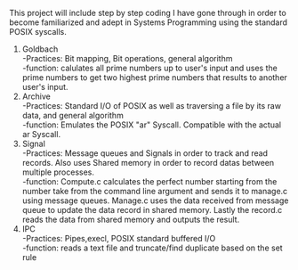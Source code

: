 This project will include step by step coding I have gone through in order to become familiarized and adept in Systems Programming using the standard POSIX syscalls.          

1. Goldbach  
-Practices: Bit mapping, Bit operations, general algorithm  
-function: calulates all prime numbers up to user's input and uses the prime numbers to get two highest prime numbers that results to another user's input.    
2. Archive  
-Practices: Standard I/O of POSIX as well as traversing a file by its raw data, and general algorithm  
-function: Emulates the POSIX "ar" Syscall. Compatible with the actual ar Syscall.    
3. Signal  
-Practices: Message queues and Signals in order to track and read records.  Also uses Shared memory in order to record datas between multiple processes.  
-function: Compute.c calculates the perfect number starting from the number take from the command line argument  and sends it to manage.c using message queues. Manage.c uses the data received from message queue to update the data record in shared memory.  Lastly the record.c reads the data from shared memory and outputs the result.  
4. IPC  
-Practices: Pipes,execl, POSIX standard buffered I/O  
-function: reads a text file and truncate/find duplicate based on the set rule    
